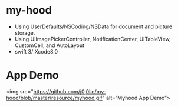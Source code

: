 # my-hood
- Using UserDefaults/NSCoding/NSData for document and picture storage.
- Using UIImagePickerController, NotificationCenter, UITableView, CustomCell, and AutoLayout
- swift 3/ Xcode8.0

# App Demo

<img src="https://github.com/j0j0lin/my-hood/blob/master/resource/myhood.gif" alt=“Myhood App Demo”>


